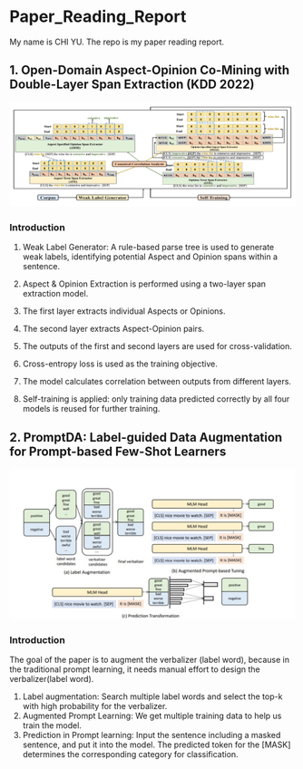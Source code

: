 # Paper_Reading_Report
My name is CHI YU. The repo is my paper reading report.
## 1. Open-Domain Aspect-Opinion Co-Mining with Double-Layer Span Extraction (KDD 2022)
![img](fig/ODAO.jpg)
### Introduction
1. Weak Label Generator: A rule-based parse tree is used to generate weak labels, identifying potential Aspect and Opinion spans within a sentence.

2. Aspect & Opinion Extraction is performed using a two-layer span extraction model.

3. The first layer extracts individual Aspects or Opinions.

4. The second layer extracts Aspect-Opinion pairs.

5. The outputs of the first and second layers are used for cross-validation.

6. Cross-entropy loss is used as the training objective.

7. The model calculates correlation between outputs from different layers.

8. Self-training is applied: only training data predicted correctly by all four models is reused for further training.

## 2. PromptDA: Label-guided Data Augmentation for Prompt-based Few-Shot Learners
![img](fig/PromptDA_Label.jpg)
### Introduction
The goal of the paper is to augment the verbalizer (label word), because in the traditional prompt learning, it needs manual effort to design the verbalizer(label word).
1. Label augmentation: Search multiple label words and select the top-k with high probability for the verbalizer.
2. Augmented Prompt Learning: We get multiple training data to help us train the model.
3. Prediction in Prompt learning: Input the sentence including a masked sentence, and put it into the model. The predicted token for the [MASK] determines the corresponding category for classification.

